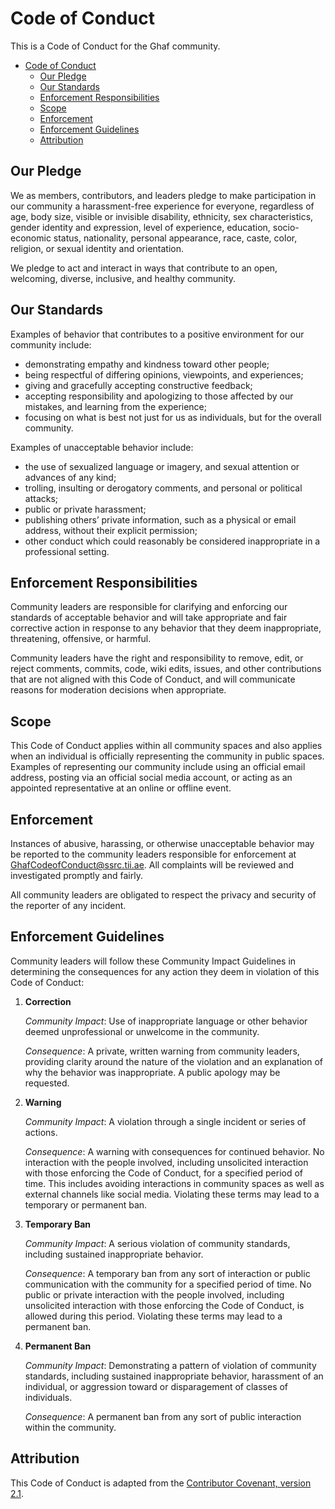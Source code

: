 <!--
    Copyright 2022-2024 TII (SSRC) and the Ghaf contributors
    SPDX-License-Identifier: CC-BY-SA-4.0
-->

# Code of Conduct


This is a Code of Conduct for the Ghaf community.

<!-- markdown-toc --bullets="-" -i CODE_OF_CONDUCT.md -->

<!-- toc -->

- [Code of Conduct](#code-of-conduct)
  - [Our Pledge](#our-pledge)
  - [Our Standards](#our-standards)
  - [Enforcement Responsibilities](#enforcement-responsibilities)
  - [Scope](#scope)
  - [Enforcement](#enforcement)
  - [Enforcement Guidelines](#enforcement-guidelines)
  - [Attribution](#attribution)

<!-- tocstop -->

## Our Pledge

We as members, contributors, and leaders pledge to make participation in our community a harassment-free experience for everyone, regardless of age, body size, visible or invisible disability, ethnicity, sex characteristics, gender identity and expression, level of experience, education, socio-economic status, nationality, personal appearance, race, caste, color, religion, or sexual identity and orientation.

We pledge to act and interact in ways that contribute to an open, welcoming, diverse, inclusive, and healthy community.


## Our Standards

Examples of behavior that contributes to a positive environment for our community include:

* demonstrating empathy and kindness toward other people;
* being respectful of differing opinions, viewpoints, and experiences;
* giving and gracefully accepting constructive feedback;
* accepting responsibility and apologizing to those affected by our mistakes, and learning from the experience;
* focusing on what is best not just for us as individuals, but for the overall community.

Examples of unacceptable behavior include:

* the use of sexualized language or imagery, and sexual attention or advances of any kind;
* trolling, insulting or derogatory comments, and personal or political attacks;
* public or private harassment;
* publishing others’ private information, such as a physical or email address, without their explicit permission;
* other conduct which could reasonably be considered inappropriate in a professional setting.


## Enforcement Responsibilities

Community leaders are responsible for clarifying and enforcing our standards of acceptable behavior and will take appropriate and fair corrective action in response to any behavior that they deem inappropriate, threatening, offensive, or harmful.

Community leaders have the right and responsibility to remove, edit, or reject comments, commits, code, wiki edits, issues, and other contributions that are not aligned with this Code of Conduct, and will communicate reasons for moderation decisions when appropriate.


## Scope

This Code of Conduct applies within all community spaces and also applies when an individual is officially representing the community in public spaces. Examples of representing our community include using an official email address, posting via an official social media account, or acting as an appointed representative at an online or offline event.


## Enforcement

Instances of abusive, harassing, or otherwise unacceptable behavior may be reported to the community leaders responsible for enforcement at GhafCodeofConduct@ssrc.tii.ae. All complaints will be reviewed and investigated promptly and fairly.

All community leaders are obligated to respect the privacy and security of the reporter of any incident.


## Enforcement Guidelines

Community leaders will follow these Community Impact Guidelines in determining the consequences for any action they deem in violation of this Code of Conduct:

1. **Correction**

    *Community Impact*: Use of inappropriate language or other behavior deemed unprofessional or unwelcome in the community.
    
    *Consequence*: A private, written warning from community leaders, providing clarity around the nature of the violation and an explanation of why the behavior was inappropriate. A public apology may be requested.

2. **Warning**

    *Community Impact*: A violation through a single incident or series of actions.

    *Consequence*: A warning with consequences for continued behavior. No interaction with the people involved, including unsolicited interaction with those enforcing the Code of Conduct, for a specified period of time. This includes avoiding interactions in community spaces as well as external channels like social media. Violating these terms may lead to a temporary or permanent ban.

3. **Temporary Ban**

    *Community Impact*: A serious violation of community standards, including sustained inappropriate behavior.

    *Consequence*: A temporary ban from any sort of interaction or public communication with the community for a specified period of time. No public or private interaction with the people involved, including unsolicited interaction with those enforcing the Code of Conduct, is allowed during this period. Violating these terms may lead to a permanent ban.

4. **Permanent Ban**

    *Community Impact*: Demonstrating a pattern of violation of community standards, including sustained inappropriate behavior, harassment of an individual, or aggression toward or disparagement of classes of individuals.

    *Consequence*: A permanent ban from any sort of public interaction within the community.


## Attribution

This Code of Conduct is adapted from the [Contributor Covenant, version 2.1](https://www.contributor-covenant.org/).
